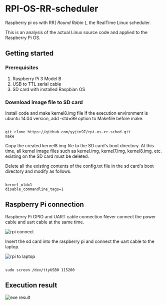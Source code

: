
# RPI-OS-RR-scheduler

Raspberry pi os with RR( _Round Robin_ ), the RealTime Linux scheduler.

This is an analysis of the actual Linux source code and applied to the Raspberry Pi OS.

## Getting started


### Prerequisites

 1. Raspberry Pi 3 Model B 
 2. USB to TTL serial cable
 3. SD card with installed Raspbian OS

### Download image file to SD card

Install code and make kernel8.img file 
If the execution environment is ubuntu 14.04 version, add -std=99 option to Makefile before make. 

```

git clone https://github.com/yyjin97/rpi-os-rr-sched.git
make

```

Copy the created kernel8.img file to the SD card's boot directory.
At this time, all kernel image files such as kernel.img, kernel7.img, kernel8.img, etc. existing on the SD card must be deleted.

Delete all the existing contents of the config.txt file in the sd card's boot directory and modify as follows.

```

kernel_old=1
disable_commandline_tags=1

```

## Raspberry Pi connection

Raspberry Pi GPIO and UART cable connection
Never connect the power cable and uart cable at the same time.

![rpi connect](https://user-images.githubusercontent.com/26455575/92269622-81dd2580-ef1f-11ea-85e8-a57ea92752e7.PNG)


Insert the sd card into the raspberry pi and connect the uart cable to the laptop.

![rpi to laptop](https://user-images.githubusercontent.com/26455575/92269797-ded8db80-ef1f-11ea-8156-1d49fa898bb5.PNG)

```

sudo screen /dev/ttyUSB0 115200

```

## Execution result

![exe result](https://user-images.githubusercontent.com/26455575/92270681-6f63eb80-ef21-11ea-84c2-55918a398743.PNG)

